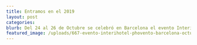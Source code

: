 ```yaml
---
title: Entramos en el 2019
layout: post
categories:
blurb: Del 24 al 26 de Octubre se celebró en Barcelona el evento InteriHotel
featured_image: /uploads/667-evento-interihotel-phovento-barcelona-octubre-2018.jpg
---
```

